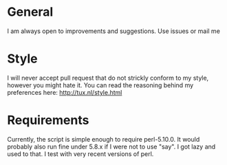 # General

I am always open to improvements and suggestions. Use issues or mail me

# Style

I will never accept pull request that do not strickly conform to my
style, however you might hate it. You can read the reasoning behind
my preferences here: http://tux.nl/style.html

# Requirements

Currently, the script is simple enough to require perl-5.10.0. It
would probably also run fine under 5.8.x if I were not to use "say".
I got lazy and used to that. I test with very recent versions of perl.
